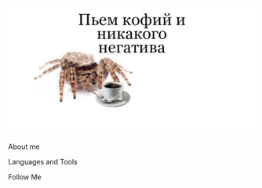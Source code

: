 ![Header](https://github.com/giwubwar/giwubwar/blob/main/assets/L7sbZ0nJ8P0.jpg)

About me

Languages and Tools

Follow Me